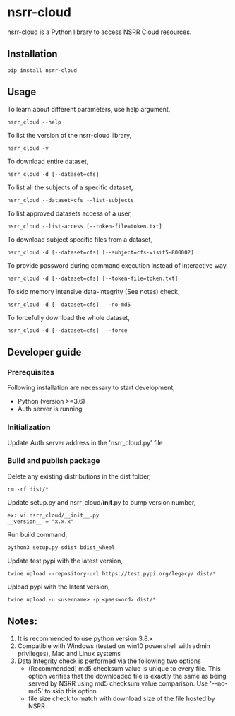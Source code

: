 # nsrr-cloud

nsrr-cloud is a Python library to access NSRR Cloud resources.

## Installation

`pip install nsrr-cloud`

## Usage

To learn about different parameters, use help argument,

`nsrr_cloud --help`

To list the version of the nsrr-cloud library,

`nsrr_cloud -v`

To download entire dataset,

`nsrr_cloud -d [--dataset=cfs]`

To list all the subjects of a specific dataset,

`nsrr_cloud --dataset=cfs --list-subjects`

To list approved datasets access of a user,

`nsrr_cloud --list-access [--token-file=token.txt]`

To download subject specific files from a dataset,

`nsrr_cloud -d [--dataset=cfs] [--subject=cfs-visit5-800002]`

To provide password during command execution instead of interactive way,

`nsrr_cloud -d [--dataset=cfs] [--token-file=token.txt]`

To skip memory intensive data-integrity (See notes) check,

`nsrr_cloud -d [--dataset=cfs]  --no-md5`

To forcefully download the whole dataset,

`nsrr_cloud -d [--dataset=cfs]  --force`


## Developer guide

### Prerequisites
Following installation are necessary to start development,
- Python (version >=3.6)
- Auth server is running

### Initialization

Update Auth server address in the 'nsrr_cloud.py' file

### Build and publish package

Delete any existing distributions in the dist folder,

`rm -rf dist/*`

Update setup.py and nsrr_cloud/__init__.py to bump version number,
```
ex: vi nsrr_cloud/__init__.py
__version__ = "x.x.x"
```
Run build command,

`python3 setup.py sdist bdist_wheel`

Update test pypi with the latest version, 

`twine upload --repository-url https://test.pypi.org/legacy/ dist/*`

Upload pypi with the latest version,

`twine upload -u <username> -p <password> dist/*`



## Notes: 
1. It is recommended to use python version 3.8.x
2. Compatible with Windows (tested on win10 powershell with admin privileges), Mac and Linux systems
3. Data Integrity check is performed via the following two options
    - (Recommended) md5 checksum value is unique to every file. This option verifies that the downloaded file is exactly the same as being served by NSRR using md5 checksum value comparison. Use '--no-md5' to skip this option
    - file size check to match with download size of the file hosted by NSRR 
